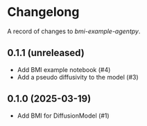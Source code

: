 # Changelong

A record of changes to *bmi-example-agentpy*.

## 0.1.1 (unreleased)

- Add BMI example notebook (#4)
- Add a pseudo diffusivity to the model (#3)


## 0.1.0 (2025-03-19)

- Add BMI for DiffusionModel (#1)
